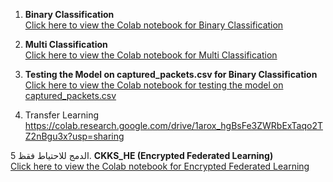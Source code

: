 1. **Binary Classification**  
   [Click here to view the Colab notebook for Binary Classification](https://colab.research.google.com/drive/1nOVWqhqWNHDGfxb-iGMTGYu8MWjIwxX3?usp=sharing)

2. **Multi Classification**  
   [Click here to view the Colab notebook for Multi Classification](https://colab.research.google.com/drive/1_NHC9iyU6xaBZob2Xjdbi5j6merLTeLw#scrollTo=tFP-ly2safQu)

3. **Testing the Model on captured_packets.csv for Binary Classification**  
   [Click here to view the Colab notebook for testing the model on captured_packets.csv](https://colab.research.google.com/drive/1d-oPNw5ujJrF073HqwbO62qSxhH2lbeb#scrollTo=RZ_-Ogmxz1Yl)

4. Transfer Learning https://colab.research.google.com/drive/1arox_hgBsFe3ZWRbExTaqo2TZ2nBgu3x?usp=sharing


 الدمج للاحتياط فقظ
5. **CKKS_HE (Encrypted Federated Learning)**  
   [Click here to view the Colab notebook for Encrypted Federated Learning](https://colab.research.google.com/drive/1H4P4x7WVoNTZAcnl1bDacrBkgS-53mfa#scrollTo=-suS_dUTeafP)
